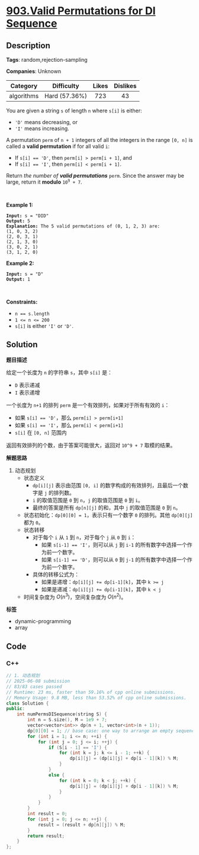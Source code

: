 # [903.Valid Permutations for DI Sequence](https://leetcode.com/problems/valid-permutations-for-di-sequence/description/)

## Description

**Tags**: random,rejection-sampling

**Companies**: Unknown

|  Category  |  Difficulty   | Likes | Dislikes |
| :--------: | :-----------: | :---: | :------: |
| algorithms | Hard (57.36%) |  723  |    43    |

<p>You are given a string <code>s</code> of length <code>n</code> where <code>s[i]</code> is either:</p>
<ul>
  <li><code>&#39;D&#39;</code> means decreasing, or</li>
  <li><code>&#39;I&#39;</code> means increasing.</li>
</ul>
<p>A permutation <code>perm</code> of <code>n + 1</code> integers of all the integers in the range <code>[0, n]</code> is called a <strong>valid permutation</strong> if for all valid <code>i</code>:</p>
<ul>
  <li>If <code>s[i] == &#39;D&#39;</code>, then <code>perm[i] &gt; perm[i + 1]</code>, and</li>
  <li>If <code>s[i] == &#39;I&#39;</code>, then <code>perm[i] &lt; perm[i + 1]</code>.</li>
</ul>
<p>Return <em>the number of <strong>valid permutations</strong> </em><code>perm</code>. Since the answer may be large, return it <strong>modulo</strong> <code>10<sup>9</sup> + 7</code>.</p>
<p>&nbsp;</p>
<p><strong class="example">Example 1:</strong></p>
<pre><code><strong>Input:</strong> s = &quot;DID&quot;
<strong>Output:</strong> 5
<strong>Explanation:</strong> The 5 valid permutations of (0, 1, 2, 3) are:
(1, 0, 3, 2)
(2, 0, 3, 1)
(2, 1, 3, 0)
(3, 0, 2, 1)
(3, 1, 2, 0)</code></pre>
<p><strong class="example">Example 2:</strong></p>
<pre><code><strong>Input:</strong> s = &quot;D&quot;
<strong>Output:</strong> 1</code></pre>
<p>&nbsp;</p>
<p><strong>Constraints:</strong></p>
<ul>
  <li><code>n == s.length</code></li>
  <li><code>1 &lt;= n &lt;= 200</code></li>
  <li><code>s[i]</code> is either <code>&#39;I&#39;</code> or <code>&#39;D&#39;</code>.</li>
</ul>

## Solution

**题目描述**

给定一个长度为 `n` 的字符串 `s`，其中 `s[i]` 是：

- `D` 表示递减
- `I` 表示递增

一个长度为 `n+1` 的排列 `perm` 是一个有效排列，如果对于所有有效的 `i`：

- 如果 `s[i] == 'D'`，那么 `perm[i] > perm[i+1]`
- 如果 `s[i] == 'I'`，那么 `perm[i] < perm[i+1]`
- `s[i]` 在 `[0, n]` 范围内

返回有效排列的个数，由于答案可能很大，返回对 `10^9 + 7` 取模的结果。

**解题思路**

1. 动态规划
   - 状态定义
     - `dp[i][j]` 表示由范围 `[0, i]` 的数字构成的有效排列，且最后一个数字是 `j` 的排列数。
     - `i` 的取值范围是 `0` 到 `n`，`j` 的取值范围是 `0` 到 `i`。
     - 最终的答案是所有 `dp[n][j]` 的和，其中 `j` 的取值范围是 `0` 到 `n`。
   - 状态初始化：`dp[0][0] = 1`，表示只有一个数字 `0` 的排列。其他 `dp[0][j]` 都为 `0`。
   - 状态转移
     - 对于每个 `i` 从 `1` 到 `n`，对于每个 `j` 从 `0` 到 `i`：
       - 如果 `s[i-1] == 'I'`，则可以从 `j` 到 `i-1` 的所有数字中选择一个作为前一个数字。
       - 如果 `s[i-1] == 'D'`，则可以从 `0` 到 `j-1` 的所有数字中选择一个作为前一个数字。
     - 具体的转移公式为：
       - 如果是递增：`dp[i][j] += dp[i-1][k]`，其中 `k >= j`
       - 如果是递减：`dp[i][j] += dp[i-1][k]`，其中 `k < j`
   - 时间复杂度为 $O(n^3)$，空间复杂度为 $O(n^2)$。

**标签**

- dynamic-programming
- array

<!-- code start -->
## Code

### C++

```cpp
// 1. 动态规划
// 2025-06-08 submission
// 83/83 cases passed
// Runtime: 23 ms, faster than 59.16% of cpp online submissions.
// Memory Usage: 9.8 MB, less than 53.52% of cpp online submissions.
class Solution {
public:
    int numPermsDISequence(string S) {
        int n = S.size(), M = 1e9 + 7;
        vector<vector<int>> dp(n + 1, vector<int>(n + 1));
        dp[0][0] = 1; // base case: one way to arrange an empty sequence
        for (int i = 1; i <= n; ++i) {
            for (int j = 0; j <= i; ++j) {
                if (S[i - 1] == 'I') {
                    for (int k = j; k <= i - 1; ++k) {
                        dp[i][j] = (dp[i][j] + dp[i - 1][k]) % M;
                    }
                }
                else {
                    for (int k = 0; k < j; ++k) {
                        dp[i][j] = (dp[i][j] + dp[i - 1][k]) % M;
                    }
                }
            }
        }
        int result = 0;
        for (int j = 0; j <= n; ++j) {
            result = (result + dp[n][j]) % M;
        }
        return result;
    }
};
```

<!-- code end -->
